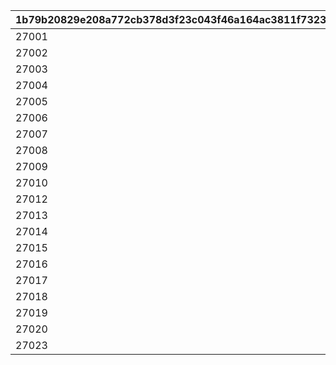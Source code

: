|1b79b20829e208a772cb378d3f23c043f46a164ac3811f7323d635ee77f2bb43|6915a6da45ca70406dd20bf19d1c90d2aac03b8f17b6e19afc07e623e1d76830|11a171a574ae5cf92b93ec4769e8e13ccccf660328ae093f8a2951221aa65ebf|d15cf358723b203c2021bb103bbdc4ef75710faa3a922164438a96e38bdc9d35|a106fdca7f7d92e093905a70ca7480e9d84199743ba11661e695537b4825a4c0|
| --- | --- | --- | --- | --- |
|27001|2020/03/02 4:59:59|28|27001|2020/02/15 15:00:00|
|27002|2021/03/05 11:59:59|33|27001|2021/02/15 23:00:00|
|27003|2021/09/05 11:59:59|42|27001|2021/08/15 15:00:00|
|27004|2022/01/21 11:59:59|43|27001|2021/12/31 12:00:00|
|27005|2022/03/05 14:59:59|44|27005|2022/02/15 15:00:00|
|27006|2022/09/05 11:59:59|55|27001|2022/08/15 15:00:00|
|27007|2023/01/21 11:59:59|81|27001|2022/12/31 12:00:00|
|27008|2023/03/05 14:59:59|82|27005|2023/02/15 15:00:00|
|27009|2023/05/25 14:59:59|85|27009|2023/04/30 12:00:00|
|27010|2023/09/04 14:59:59|113|27001|2023/08/15 15:00:00|
|27012|2024/01/21 11:59:59|115|27012|2023/12/31 12:00:00|
|27013|2024/03/05 14:59:59|118|27005|2024/02/15 00:00:00|
|27014|2024/05/30 23:59:59|119|27012|2024/04/30 12:00:00|
|27015|2024/09/10 23:59:59|127|27012|2024/08/15 15:00:00|
|27016|2024/12/31 11:59:59|138|27012|2024/12/20 5:30:00|
|27017|2025/01/24 23:59:59|140|27012|2024/12/31 12:00:00|
|27018|2025/03/05 23:59:59|153|27018|2025/02/15 15:00:00|
|27019|2025/03/05 23:59:59|154|27012|2025/02/15 15:00:00|
|27020|2025/05/30 23:59:59|169|27012|2025/04/30 12:00:00|
|27023|2025/09/10 23:59:59|191|27012|2025/08/15 15:00:00|